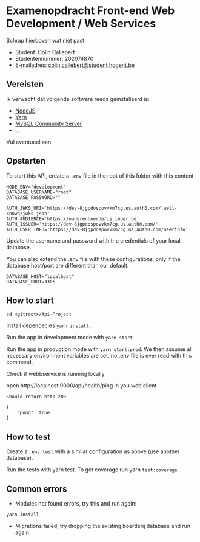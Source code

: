 # Examenopdracht Front-end Web Development / Web Services

Schrap hierboven wat niet past


- Student: Colin Callebert
- Studentennummer: 202074870
- E-mailadres: colin.callebert@student.hogent.be

## Vereisten

Ik verwacht dat volgende software reeds geïnstalleerd is:

- [NodeJS](https://nodejs.org)
- [Yarn](https://yarnpkg.com)
- [MySQL Community Server](https://dev.mysql.com/downloads/mysql/)
- ...

Vul eventueel aan


## Opstarten
To start this API, create a `.env` file in the root of this folder with this content

```.env
NODE_ENV="development"
DATABASE_USERNAME="root"
DATABASE_PASSWORD=""

AUTH_JWKS_URI='https://dev-8jgpdospovvkm7cg.us.auth0.com/.well-known/jwks.json'
AUTH_AUDIENCE='https://ouderenboerderij_ieper.be'
AUTH_ISSUER='https://dev-8jgpdospovvkm7cg.us.auth0.com/'
AUTH_USER_INFO='https://dev-8jgpdospovvkm7cg.us.auth0.com/userinfo'
```

Update the username and password with the credentials of your local database.

You can also extend the .env file with these configurations, only if the database host/port are different than our default.

```
DATABASE_HOST="localhost"
DATABASE_PORT=3306
```

## How to start



`cd <gitroot>/Api-Project`

Install dependecies `yarn install`.

Run the app in development mode with `yarn start`.

Run the app in production mode with `yarn start:prod`. We then assume all necessary environment variables are set, no .env file is ever read with this command.

Check if webbservice is running locally

open http://localhost:9000/api/health/ping in you web client

```
Should return http 200

{
    "pong": true
}
```


## How to test

Create a `.env.test` with a similar configuration as above (use another database).

Run the tests with yarn test. To get coverage run yarn `test:coverage`.

## Common errors

* Modules not found errors, try this and run again:

`yarn install`

* Migrations failed, try dropping the existing boerderij database and run again